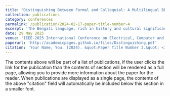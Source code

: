 ```yaml
---
title: "Distinguishing Between Formal and Colloquial: A Multilingual BERT Approach to Bengali Language Classification"
collection: publications
category: conferences
permalink: /publication/2024-02-17-paper-title-number-4
excerpt: 'The Bengali language, rich in history and cultural significance, poses unique challenges in Natural Language Processing (NLP) due to its dual-register structure: Sadhu (formal) and Cholit (colloquial). These registers differ significantly in syntax, vocabulary, and usage, complicating tasks such as text classification, translation, and sentiment analysis. Language models not specifically trained to recognize these distinctions often misinterpret these variations, limiting the accuracy of Bengali NLP tools. To address this, a dataset from Mendeley was used to fine-tune the multilingual BERT (mBERT) model for distinguishing between Sadhu and Cholit registers. The fine-tuned model achieved an accuracy of 94.08%, effectively capturing the subtle lexical and syntactic differences between the two forms. This work advances Bengali NLP, enabling more precise applications in digital communication, automated translation, and linguistic analysis, while contributing to broader advancements in low-resource language processing.'
date: 29 May 2025
venue: 'IEEE-2025 International Conference on Electrical, Computer and Communication Engineering (ECCE)'
paperurl: 'http://academicpages.github.io/files/Distinguishing.pdf'
citation: 'Your Name, You. (2024). &quot;Paper Title Number 3.&quot; <i>GitHub Journal of Bugs</i>. 1(3).'
---
```


The contents above will be part of a list of publications, if the user clicks the link for the publication than the contents of section will be rendered as a full page, allowing you to provide more information about the paper for the reader. When publications are displayed as a single page, the contents of the above "citation" field will automatically be included below this section in a smaller font.
